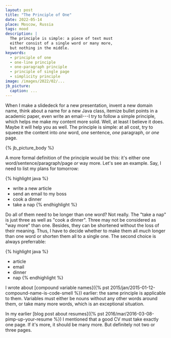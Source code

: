 ```yaml
---
layout: post
title: "The Principle of One"
date: 2022-05-14
place: Moscow, Russia
tags: mood
description: |
  The principle is simple: a piece of text must
  either consist of a single word or many more,
  but nothing in the middle.
keywords:
  - principle of one
  - one-line principle
  - one-paragraph principle
  - principle of single page
  - simplicity principle
image: /images/2022/02/...
jb_picture:
  caption: ...
---
```


When I make a slidedeck for a new presentation, invent a new domain name, think about
a name for a new Java class, itemize bullet points in a academic paper, even
write an email---I try to follow a simple principle, which helps me make
my content more solid. Well, at least I believe it does. Maybe it will help you as well.
The principle is simple: at all cost, try to squeeze the content into
_one_ word, _one_ sentence, _one_ paragraph, or _one_ page.

<!--more-->

{% jb_picture_body %}

A more formal definition of the principle would be this:
it's either one word/sentence/paragraph/page _or_ way more.
Let's see an example. Say, I need to list my plans for tomorrow:

{% highlight java %}
- write a new article
- send an email to my boss
- cook a dinner
- take a nap
{% endhighlight %}

Do all of them need to be longer than one word? Not really. The "take a nap"
is just three as well as "cook a dinner". Three may not be considered
as "way more" than one. Besides, they can be shortened without the
loss of their meaning. Thus, I have to decide whether to make them all _much_
longer than one word or shorten them all to a single one.
The second choice is always preferrable:

{% highlight java %}
- article
- email
- dinner
- nap
{% endhighlight %}

I wrote about [compound variable names]({% pst 2015/jan/2015-01-12-compound-name-is-code-smell %})
earlier: the same principle is applicable
to them. Variables must either be nouns without any other words around them,
or take many more words, which is an exceptional situation.

In my earlier [blog post about resumes]({% pst 2016/mar/2016-03-08-pimp-up-your-resume %})
I mentioned that a good CV must take exactly one page.
If it's more, it should be many more. But definitely not two
or three pages.








